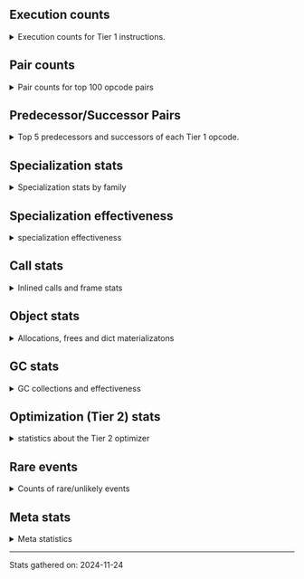 ## Execution counts

<details>
<summary> Execution counts for Tier 1 instructions. </summary>


The "miss ratio" column shows the percentage of times the instruction
executed that it deoptimized. When this happens, the base unspecialized
instruction is not counted.

<table>
<thead>
<tr>
<th align="left">Name</th>
<th align="right">Base Count</th>
<th align="right">Head Count</th>
<th align="right">Change</th>
</tr>
</thead>
<tbody>
<tr>
<td align="left">LOAD_SUPER_ATTR</td>
<td align="right">28</td>
<td align="right">68</td>
<td align="right">142.9%</td>
</tr>
<tr>
<td align="left">CALL_KW</td>
<td align="right">83</td>
<td align="right">185</td>
<td align="right">122.9%</td>
</tr>
<tr>
<td align="left">FOR_ITER_GEN</td>
<td align="right">9,308,590</td>
<td align="right">95,352</td>
<td align="right">-99.0%</td>
</tr>
<tr>
<td align="left">STORE_FAST_LOAD_FAST</td>
<td align="right">9,449,217</td>
<td align="right">168,679</td>
<td align="right">-98.2%</td>
</tr>
<tr>
<td align="left">CALL_TUPLE_1</td>
<td align="right">853,424</td>
<td align="right">19,027</td>
<td align="right">-97.8%</td>
</tr>
<tr>
<td align="left">JUMP_BACKWARD</td>
<td align="right">23,569,806</td>
<td align="right">744,911</td>
<td align="right">-96.8%</td>
</tr>
<tr>
<td align="left">UNPACK_SEQUENCE_TUPLE</td>
<td align="right">1,714,892</td>
<td align="right">71,382</td>
<td align="right">-95.8%</td>
</tr>
<tr>
<td align="left">FOR_ITER_LIST</td>
<td align="right">9,966,844</td>
<td align="right">538,386</td>
<td align="right">-94.6%</td>
</tr>
<tr>
<td align="left">FOR_ITER</td>
<td align="right">1,880,886</td>
<td align="right">116,651</td>
<td align="right">-93.8%</td>
</tr>
<tr>
<td align="left">BINARY_SUBSCR</td>
<td align="right">901,442</td>
<td align="right">77,030</td>
<td align="right">-91.5%</td>
</tr>
<tr>
<td align="left">DICT_MERGE</td>
<td align="right">925,406</td>
<td align="right">113,199</td>
<td align="right">-87.8%</td>
</tr>
<tr>
<td align="left">LOAD_GLOBAL</td>
<td align="right">1,705</td>
<td align="right">3,199</td>
<td align="right">87.6%</td>
</tr>
<tr>
<td align="left">CONTAINS_OP_DICT</td>
<td align="right">1,019,450</td>
<td align="right">129,284</td>
<td align="right">-87.3%</td>
</tr>
<tr>
<td align="left">BUILD_MAP</td>
<td align="right">1,964,493</td>
<td align="right">284,425</td>
<td align="right">-85.5%</td>
</tr>
<tr>
<td align="left">CALL_METHOD_DESCRIPTOR_FAST</td>
<td align="right">1,116,429</td>
<td align="right">195,414</td>
<td align="right">-82.5%</td>
</tr>
<tr>
<td align="left">TO_BOOL</td>
<td align="right">1,071,892</td>
<td align="right">215,986</td>
<td align="right">-79.9%</td>
</tr>
<tr>
<td align="left">GET_ITER</td>
<td align="right">2,257,844</td>
<td align="right">462,868</td>
<td align="right">-79.5%</td>
</tr>
<tr>
<td align="left">CALL</td>
<td align="right">2,640</td>
<td align="right">4,559</td>
<td align="right">72.7%</td>
</tr>
<tr>
<td align="left">POP_JUMP_IF_NOT_NONE</td>
<td align="right">2,733,508</td>
<td align="right">883,635</td>
<td align="right">-67.7%</td>
</tr>
<tr>
<td align="left">CALL_METHOD_DESCRIPTOR_O</td>
<td align="right">1,216,441</td>
<td align="right">393,956</td>
<td align="right">-67.6%</td>
</tr>
<tr>
<td align="left">CALL_NON_PY_GENERAL</td>
<td align="right">7,317,311</td>
<td align="right">2,582,368</td>
<td align="right">-64.7%</td>
</tr>
<tr>
<td align="left">LOAD_ATTR_METHOD_NO_DICT</td>
<td align="right">5,886,670</td>
<td align="right">2,317,452</td>
<td align="right">-60.6%</td>
</tr>
<tr>
<td align="left">POP_JUMP_IF_NONE</td>
<td align="right">1,492,648</td>
<td align="right">609,224</td>
<td align="right">-59.2%</td>
</tr>
<tr>
<td align="left">LOAD_FAST_LOAD_FAST</td>
<td align="right">9,561,579</td>
<td align="right">3,948,708</td>
<td align="right">-58.7%</td>
</tr>
<tr>
<td align="left">BINARY_OP_MULTIPLY_FLOAT</td>
<td align="right">139,270</td>
<td align="right">59,156</td>
<td align="right">-57.5%</td>
</tr>
<tr>
<td align="left">BINARY_SUBSCR_STR_INT</td>
<td align="right">139,270</td>
<td align="right">59,156</td>
<td align="right">-57.5%</td>
</tr>
<tr>
<td align="left">NOP</td>
<td align="right">9,227,771</td>
<td align="right">3,936,867</td>
<td align="right">-57.3%</td>
</tr>
<tr>
<td align="left">BUILD_TUPLE</td>
<td align="right">4,620,130</td>
<td align="right">2,054,286</td>
<td align="right">-55.5%</td>
</tr>
<tr>
<td align="left">STORE_FAST_STORE_FAST</td>
<td align="right">6,005,677</td>
<td align="right">2,697,748</td>
<td align="right">-55.1%</td>
</tr>
<tr>
<td align="left">TO_BOOL_ALWAYS_TRUE</td>
<td align="right">727</td>
<td align="right">359</td>
<td align="right">-50.6%</td>
</tr>
<tr>
<td align="left">DELETE_FAST</td>
<td align="right">256</td>
<td align="right">128</td>
<td align="right">-50.0%</td>
</tr>
<tr>
<td align="left">EXTENDED_ARG</td>
<td align="right">257</td>
<td align="right">129</td>
<td align="right">-49.8%</td>
</tr>
<tr>
<td align="left">POP_TOP</td>
<td align="right">21,638,541</td>
<td align="right">10,875,768</td>
<td align="right">-49.7%</td>
</tr>
<tr>
<td align="left">LOAD_ATTR_MODULE</td>
<td align="right">2,213,188</td>
<td align="right">1,119,101</td>
<td align="right">-49.4%</td>
</tr>
<tr>
<td align="left">LIST_APPEND</td>
<td align="right">229,604</td>
<td align="right">118,947</td>
<td align="right">-48.2%</td>
</tr>
<tr>
<td align="left">POP_JUMP_IF_TRUE</td>
<td align="right">2,033,462</td>
<td align="right">1,056,291</td>
<td align="right">-48.1%</td>
</tr>
<tr>
<td align="left">SWAP</td>
<td align="right">5,713,477</td>
<td align="right">2,998,152</td>
<td align="right">-47.5%</td>
</tr>
<tr>
<td align="left">BINARY_OP_SUBTRACT_FLOAT</td>
<td align="right">65,833</td>
<td align="right">34,655</td>
<td align="right">-47.4%</td>
</tr>
<tr>
<td align="left">BINARY_OP_ADD_INT</td>
<td align="right">1,712,710</td>
<td align="right">901,960</td>
<td align="right">-47.3%</td>
</tr>
<tr>
<td align="left">UNPACK_SEQUENCE_TWO_TUPLE</td>
<td align="right">1,821,026</td>
<td align="right">967,661</td>
<td align="right">-46.9%</td>
</tr>
<tr>
<td align="left">COMPARE_OP_STR</td>
<td align="right">1,846,166</td>
<td align="right">984,733</td>
<td align="right">-46.7%</td>
</tr>
<tr>
<td align="left">CALL_BUILTIN_O</td>
<td align="right">174,610</td>
<td align="right">93,472</td>
<td align="right">-46.5%</td>
</tr>
<tr>
<td align="left">CALL_TYPE_1</td>
<td align="right">282</td>
<td align="right">154</td>
<td align="right">-45.4%</td>
</tr>
<tr>
<td align="left">CONTAINS_OP</td>
<td align="right">579</td>
<td align="right">322</td>
<td align="right">-44.4%</td>
</tr>
<tr>
<td align="left">RESUME_CHECK</td>
<td align="right">30,737,630</td>
<td align="right">17,680,701</td>
<td align="right">-42.5%</td>
</tr>
<tr>
<td align="left">PUSH_NULL</td>
<td align="right">8,799,105</td>
<td align="right">5,080,280</td>
<td align="right">-42.3%</td>
</tr>
<tr>
<td align="left">LOAD_ATTR_INSTANCE_VALUE</td>
<td align="right">21,948,384</td>
<td align="right">12,860,942</td>
<td align="right">-41.4%</td>
</tr>
<tr>
<td align="left">LOAD_SPECIAL</td>
<td align="right">4,257,754</td>
<td align="right">2,506,166</td>
<td align="right">-41.1%</td>
</tr>
<tr>
<td align="left">TO_BOOL_INT</td>
<td align="right">803,173</td>
<td align="right">490,706</td>
<td align="right">-38.9%</td>
</tr>
<tr>
<td align="left">LOAD_ATTR_METHOD_WITH_VALUES</td>
<td align="right">3,466,929</td>
<td align="right">2,142,849</td>
<td align="right">-38.2%</td>
</tr>
<tr>
<td align="left">CONTAINS_OP_SET</td>
<td align="right">671</td>
<td align="right">415</td>
<td align="right">-38.2%</td>
</tr>
<tr>
<td align="left">CALL_PY_EXACT_ARGS</td>
<td align="right">6,103,740</td>
<td align="right">3,782,756</td>
<td align="right">-38.0%</td>
</tr>
<tr>
<td align="left">LIST_EXTEND</td>
<td align="right">54,838</td>
<td align="right">34,094</td>
<td align="right">-37.8%</td>
</tr>
<tr>
<td align="left">UNPACK_SEQUENCE</td>
<td align="right">109</td>
<td align="right">149</td>
<td align="right">36.7%</td>
</tr>
<tr>
<td align="left">LOAD_SUPER_ATTR_METHOD</td>
<td align="right">318,618</td>
<td align="right">203,343</td>
<td align="right">-36.2%</td>
</tr>
<tr>
<td align="left">TO_BOOL_LIST</td>
<td align="right">173,272</td>
<td align="right">111,120</td>
<td align="right">-35.9%</td>
</tr>
<tr>
<td align="left">BINARY_OP</td>
<td align="right">1,228,210</td>
<td align="right">792,498</td>
<td align="right">-35.5%</td>
</tr>
<tr>
<td align="left">TO_BOOL_STR</td>
<td align="right">1,465</td>
<td align="right">953</td>
<td align="right">-34.9%</td>
</tr>
<tr>
<td align="left">LOAD_SMALL_INT</td>
<td align="right">3,101,644</td>
<td align="right">2,024,232</td>
<td align="right">-34.7%</td>
</tr>
<tr>
<td align="left">CALL_ISINSTANCE</td>
<td align="right">219,316</td>
<td align="right">144,248</td>
<td align="right">-34.2%</td>
</tr>
<tr>
<td align="left">LOAD_FAST</td>
<td align="right">66,930,270</td>
<td align="right">44,249,466</td>
<td align="right">-33.9%</td>
</tr>
<tr>
<td align="left">UNARY_INVERT</td>
<td align="right">278,871</td>
<td align="right">185,232</td>
<td align="right">-33.6%</td>
</tr>
<tr>
<td align="left">BINARY_OP_ADD_FLOAT</td>
<td align="right">83,701</td>
<td align="right">55,772</td>
<td align="right">-33.4%</td>
</tr>
<tr>
<td align="left">LOAD_GLOBAL_MODULE</td>
<td align="right">8,123,744</td>
<td align="right">5,436,242</td>
<td align="right">-33.1%</td>
</tr>
<tr>
<td align="left">BINARY_OP_ADD_UNICODE</td>
<td align="right">778</td>
<td align="right">522</td>
<td align="right">-32.9%</td>
</tr>
<tr>
<td align="left">COPY_FREE_VARS</td>
<td align="right">374,901</td>
<td align="right">252,393</td>
<td align="right">-32.7%</td>
</tr>
<tr>
<td align="left">STORE_ATTR_INSTANCE_VALUE</td>
<td align="right">3,250,829</td>
<td align="right">2,216,324</td>
<td align="right">-31.8%</td>
</tr>
<tr>
<td align="left">JUMP_FORWARD</td>
<td align="right">424,367</td>
<td align="right">291,331</td>
<td align="right">-31.3%</td>
</tr>
<tr>
<td align="left">BUILD_LIST</td>
<td align="right">351,185</td>
<td align="right">246,927</td>
<td align="right">-29.7%</td>
</tr>
<tr>
<td align="left">BINARY_SUBSCR_LIST_INT</td>
<td align="right">71,472</td>
<td align="right">50,728</td>
<td align="right">-29.0%</td>
</tr>
<tr>
<td align="left">POP_JUMP_IF_FALSE</td>
<td align="right">8,836,568</td>
<td align="right">6,310,916</td>
<td align="right">-28.6%</td>
</tr>
<tr>
<td align="left">LOAD_ATTR_NONDESCRIPTOR_WITH_VALUES</td>
<td align="right">331,077</td>
<td align="right">237,330</td>
<td align="right">-28.3%</td>
</tr>
<tr>
<td align="left">LOAD_GLOBAL_BUILTIN</td>
<td align="right">4,522,457</td>
<td align="right">3,255,335</td>
<td align="right">-28.0%</td>
</tr>
<tr>
<td align="left">COMPARE_OP</td>
<td align="right">140,413</td>
<td align="right">102,010</td>
<td align="right">-27.4%</td>
</tr>
<tr>
<td align="left">LOAD_DEREF</td>
<td align="right">450,482</td>
<td align="right">327,654</td>
<td align="right">-27.3%</td>
</tr>
<tr>
<td align="left">STORE_FAST</td>
<td align="right">25,741,359</td>
<td align="right">19,680,997</td>
<td align="right">-23.5%</td>
</tr>
<tr>
<td align="left">LOAD_FAST_AND_CLEAR</td>
<td align="right">149,038</td>
<td align="right">118,496</td>
<td align="right">-20.5%</td>
</tr>
<tr>
<td align="left">LOAD_ATTR_PROPERTY</td>
<td align="right">214,078</td>
<td align="right">170,492</td>
<td align="right">-20.4%</td>
</tr>
<tr>
<td align="left">CALL_BOUND_METHOD_EXACT_ARGS</td>
<td align="right">70,135</td>
<td align="right">55,927</td>
<td align="right">-20.3%</td>
</tr>
<tr>
<td align="left">FOR_ITER_RANGE</td>
<td align="right">158,748</td>
<td align="right">126,992</td>
<td align="right">-20.0%</td>
</tr>
<tr>
<td align="left">COPY</td>
<td align="right">9,510,107</td>
<td align="right">7,642,318</td>
<td align="right">-19.6%</td>
</tr>
<tr>
<td align="left">IMPORT_NAME</td>
<td align="right">117,511</td>
<td align="right">94,606</td>
<td align="right">-19.5%</td>
</tr>
<tr>
<td align="left">IMPORT_FROM</td>
<td align="right">116,932</td>
<td align="right">94,283</td>
<td align="right">-19.4%</td>
</tr>
<tr>
<td align="left">CALL_BOUND_METHOD_GENERAL</td>
<td align="right">99,189</td>
<td align="right">82,356</td>
<td align="right">-17.0%</td>
</tr>
<tr>
<td align="left">LOAD_ATTR_METHOD_LAZY_DICT</td>
<td align="right">192,229</td>
<td align="right">159,777</td>
<td align="right">-16.9%</td>
</tr>
<tr>
<td align="left">CALL_LIST_APPEND</td>
<td align="right">70,070</td>
<td align="right">59,412</td>
<td align="right">-15.2%</td>
</tr>
<tr>
<td align="left">LOAD_SUPER_ATTR_ATTR</td>
<td align="right">47,608</td>
<td align="right">40,440</td>
<td align="right">-15.1%</td>
</tr>
<tr>
<td align="left">CALL_LEN</td>
<td align="right">341,818</td>
<td align="right">291,485</td>
<td align="right">-14.7%</td>
</tr>
<tr>
<td align="left">TO_BOOL_NONE</td>
<td align="right">382,051</td>
<td align="right">328,811</td>
<td align="right">-13.9%</td>
</tr>
<tr>
<td align="left">CALL_KW_PY</td>
<td align="right">87,825</td>
<td align="right">76,429</td>
<td align="right">-13.0%</td>
</tr>
<tr>
<td align="left">UNARY_NOT</td>
<td align="right">77,061</td>
<td align="right">67,142</td>
<td align="right">-12.9%</td>
</tr>
<tr>
<td align="left">LOAD_CONST</td>
<td align="right">1,022,692</td>
<td align="right">901,378</td>
<td align="right">-11.9%</td>
</tr>
<tr>
<td align="left">JUMP_BACKWARD_NO_INTERRUPT</td>
<td align="right">14,568</td>
<td align="right">16,291</td>
<td align="right">11.8%</td>
</tr>
<tr>
<td align="left">LOAD_ATTR</td>
<td align="right">3,625,895</td>
<td align="right">3,202,138</td>
<td align="right">-11.7%</td>
</tr>
<tr>
<td align="left">LOAD_CONST_IMMORTAL</td>
<td align="right">14,629,405</td>
<td align="right">12,979,046</td>
<td align="right">-11.3%</td>
</tr>
<tr>
<td align="left">CALL_BUILTIN_FAST</td>
<td align="right">723,550</td>
<td align="right">643,526</td>
<td align="right">-11.1%</td>
</tr>
<tr>
<td align="left">BINARY_OP_SUBTRACT_INT</td>
<td align="right">208,535</td>
<td align="right">188,752</td>
<td align="right">-9.5%</td>
</tr>
<tr>
<td align="left">CALL_PY_GENERAL</td>
<td align="right">2,761,078</td>
<td align="right">2,509,558</td>
<td align="right">-9.1%</td>
</tr>
<tr>
<td align="left">RESUME</td>
<td align="right">444</td>
<td align="right">483</td>
<td align="right">8.8%</td>
</tr>
<tr>
<td align="left">TO_BOOL_BOOL</td>
<td align="right">2,774,674</td>
<td align="right">2,538,277</td>
<td align="right">-8.5%</td>
</tr>
<tr>
<td align="left">LOAD_ATTR_SLOT</td>
<td align="right">20,270</td>
<td align="right">18,606</td>
<td align="right">-8.2%</td>
</tr>
<tr>
<td align="left">STORE_ATTR_SLOT</td>
<td align="right">19,726</td>
<td align="right">18,190</td>
<td align="right">-7.8%</td>
</tr>
<tr>
<td align="left">COMPARE_OP_INT</td>
<td align="right">2,671,114</td>
<td align="right">2,467,720</td>
<td align="right">-7.6%</td>
</tr>
<tr>
<td align="left">STORE_SUBSCR_DICT</td>
<td align="right">1,140,734</td>
<td align="right">1,063,721</td>
<td align="right">-6.8%</td>
</tr>
<tr>
<td align="left">RETURN_VALUE</td>
<td align="right">20,703,566</td>
<td align="right">19,495,618</td>
<td align="right">-5.8%</td>
</tr>
<tr>
<td align="left">CALL_BUILTIN_CLASS</td>
<td align="right">1,088,513</td>
<td align="right">1,025,971</td>
<td align="right">-5.7%</td>
</tr>
<tr>
<td align="left">CHECK_EXC_MATCH</td>
<td align="right">31,349</td>
<td align="right">33,008</td>
<td align="right">5.3%</td>
</tr>
<tr>
<td align="left">STORE_ATTR</td>
<td align="right">160,023</td>
<td align="right">152,106</td>
<td align="right">-4.9%</td>
</tr>
<tr>
<td align="left">BINARY_SLICE</td>
<td align="right">27,711</td>
<td align="right">26,367</td>
<td align="right">-4.9%</td>
</tr>
<tr>
<td align="left">CALL_METHOD_DESCRIPTOR_NOARGS</td>
<td align="right">1,313,610</td>
<td align="right">1,255,794</td>
<td align="right">-4.4%</td>
</tr>
<tr>
<td align="left">POP_EXCEPT</td>
<td align="right">39,796</td>
<td align="right">41,391</td>
<td align="right">4.0%</td>
</tr>
<tr>
<td align="left">PUSH_EXC_INFO</td>
<td align="right">39,796</td>
<td align="right">41,391</td>
<td align="right">4.0%</td>
</tr>
<tr>
<td align="left">LOAD_FAST_CHECK</td>
<td align="right">935,076</td>
<td align="right">898,013</td>
<td align="right">-4.0%</td>
</tr>
<tr>
<td align="left">BINARY_SUBSCR_TUPLE_INT</td>
<td align="right">87,792</td>
<td align="right">85,615</td>
<td align="right">-2.5%</td>
</tr>
<tr>
<td align="left">CONVERT_VALUE</td>
<td align="right">34,812</td>
<td align="right">34,044</td>
<td align="right">-2.2%</td>
</tr>
<tr>
<td align="left">INTERPRETER_EXIT</td>
<td align="right">11,135,864</td>
<td align="right">10,930,872</td>
<td align="right">-1.8%</td>
</tr>
<tr>
<td align="left">FOR_ITER_TUPLE</td>
<td align="right">35,138</td>
<td align="right">34,498</td>
<td align="right">-1.8%</td>
</tr>
<tr>
<td align="left">CALL_KW_NON_PY</td>
<td align="right">154,744</td>
<td align="right">152,248</td>
<td align="right">-1.6%</td>
</tr>
<tr>
<td align="left">CALL_METHOD_DESCRIPTOR_FAST_WITH_KEYWORDS</td>
<td align="right">102,896</td>
<td align="right">101,360</td>
<td align="right">-1.5%</td>
</tr>
<tr>
<td align="left">LOAD_ATTR_CLASS</td>
<td align="right">76,916</td>
<td align="right">75,892</td>
<td align="right">-1.3%</td>
</tr>
<tr>
<td align="left">EXIT_INIT_CHECK</td>
<td align="right">111,159</td>
<td align="right">109,687</td>
<td align="right">-1.3%</td>
</tr>
<tr>
<td align="left">CALL_ALLOC_AND_ENTER_INIT</td>
<td align="right">111,163</td>
<td align="right">109,691</td>
<td align="right">-1.3%</td>
</tr>
<tr>
<td align="left">FORMAT_SIMPLE</td>
<td align="right">76,809</td>
<td align="right">75,849</td>
<td align="right">-1.2%</td>
</tr>
<tr>
<td align="left">RETURN_GENERATOR</td>
<td align="right">25,639</td>
<td align="right">25,319</td>
<td align="right">-1.2%</td>
</tr>
<tr>
<td align="left">CALL_BUILTIN_FAST_WITH_KEYWORDS</td>
<td align="right">1,813,764</td>
<td align="right">1,793,921</td>
<td align="right">-1.1%</td>
</tr>
<tr>
<td align="left">STORE_SUBSCR</td>
<td align="right">42,725</td>
<td align="right">42,287</td>
<td align="right">-1.0%</td>
</tr>
<tr>
<td align="left">BUILD_STRING</td>
<td align="right">59,393</td>
<td align="right">58,817</td>
<td align="right">-1.0%</td>
</tr>
<tr>
<td align="left">MAKE_FUNCTION</td>
<td align="right">85,276</td>
<td align="right">84,507</td>
<td align="right">-0.9%</td>
</tr>
<tr>
<td align="left">BINARY_SUBSCR_DICT</td>
<td align="right">169,333</td>
<td align="right">167,925</td>
<td align="right">-0.8%</td>
</tr>
<tr>
<td align="left">IS_OP</td>
<td align="right">67,897</td>
<td align="right">67,342</td>
<td align="right">-0.8%</td>
</tr>
<tr>
<td align="left">YIELD_VALUE</td>
<td align="right">10,137,210</td>
<td align="right">10,060,282</td>
<td align="right">-0.8%</td>
</tr>
<tr>
<td align="left">DELETE_ATTR</td>
<td align="right">126,705</td>
<td align="right">125,745</td>
<td align="right">-0.8%</td>
</tr>
<tr>
<td align="left">END_FOR</td>
<td align="right">16,894</td>
<td align="right">16,766</td>
<td align="right">-0.8%</td>
</tr>
<tr>
<td align="left">WITH_EXCEPT_START</td>
<td align="right">8,447</td>
<td align="right">8,383</td>
<td align="right">-0.8%</td>
</tr>
<tr>
<td align="left">RERAISE</td>
<td align="right">25,344</td>
<td align="right">25,152</td>
<td align="right">-0.8%</td>
</tr>
<tr>
<td align="left">DELETE_SUBSCR</td>
<td align="right">135,173</td>
<td align="right">134,149</td>
<td align="right">-0.8%</td>
</tr>
<tr>
<td align="left">RAISE_VARARGS</td>
<td align="right">8,451</td>
<td align="right">8,387</td>
<td align="right">-0.8%</td>
</tr>
<tr>
<td align="left">CALL_STR_1</td>
<td align="right">16,939</td>
<td align="right">16,811</td>
<td align="right">-0.8%</td>
</tr>
<tr>
<td align="left">CALL_FUNCTION_EX</td>
<td align="right">3,637,020</td>
<td align="right">3,615,838</td>
<td align="right">-0.6%</td>
</tr>
<tr>
<td align="left">STORE_DEREF</td>
<td align="right">210,072</td>
<td align="right">209,111</td>
<td align="right">-0.5%</td>
</tr>
<tr>
<td align="left">MAKE_CELL</td>
<td align="right">210,104</td>
<td align="right">209,143</td>
<td align="right">-0.5%</td>
</tr>
<tr>
<td align="left">BINARY_OP_INPLACE_ADD_UNICODE</td>
<td align="right">41,980</td>
<td align="right">41,788</td>
<td align="right">-0.5%</td>
</tr>
<tr>
<td align="left">SET_FUNCTION_ATTRIBUTE</td>
<td align="right">58,877</td>
<td align="right">58,684</td>
<td align="right">-0.3%</td>
</tr>
<tr>
<td align="left">STORE_NAME</td>
<td align="right">806</td>
<td align="right">806</td>
<td align="right">0.0%</td>
</tr>
<tr>
<td align="left">LOAD_NAME</td>
<td align="right">267</td>
<td align="right">267</td>
<td align="right">0.0%</td>
</tr>
<tr>
<td align="left">LOAD_BUILD_CLASS</td>
<td align="right">42</td>
<td align="right">42</td>
<td align="right">0.0%</td>
</tr>
<tr>
<td align="left">LOAD_LOCALS</td>
<td align="right">38</td>
<td align="right">38</td>
<td align="right">0.0%</td>
</tr>
<tr>
<td align="left">COMPARE_OP_FLOAT</td>
<td align="right">29</td>
<td align="right">29</td>
<td align="right">0.0%</td>
</tr>
<tr>
<td align="left">CALL_INTRINSIC_1</td>
<td align="right">16</td>
<td align="right">16</td>
<td align="right">0.0%</td>
</tr>
<tr>
<td align="left">LOAD_ATTR_CLASS_WITH_METACLASS_CHECK</td>
<td align="right">12</td>
<td align="right">12</td>
<td align="right">0.0%</td>
</tr>
<tr>
<td align="left">DELETE_NAME</td>
<td align="right">6</td>
<td align="right">6</td>
<td align="right">0.0%</td>
</tr>
<tr>
<td align="left">STORE_GLOBAL</td>
<td align="right">4</td>
<td align="right">4</td>
<td align="right">0.0%</td>
</tr>
<tr>
<td align="left">BINARY_SUBSCR_GETITEM</td>
<td align="right">3</td>
<td align="right">3</td>
<td align="right">0.0%</td>
</tr>
<tr>
<td align="left">BUILD_SET</td>
<td align="right">2</td>
<td align="right">2</td>
<td align="right">0.0%</td>
</tr>
<tr>
<td align="left">MAP_ADD</td>
<td align="right">1</td>
<td align="right">1</td>
<td align="right">0.0%</td>
</tr>
<tr>
<td align="left">ENTER_EXECUTOR</td>
<td align="right"></td>
<td align="right">12,628,850</td>
<td align="right"></td>
</tr>
</tbody>
</table>


</details>

## Pair counts

<details>
<summary> Pair counts for top 100 opcode pairs </summary>


Pairs of specialized operations that deoptimize and are then followed by
the corresponding unspecialized instruction are not counted as pairs.

Not included in comparative output.


</details>

## Predecessor/Successor Pairs

<details>
<summary> Top 5 predecessors and successors of each Tier 1 opcode. </summary>


This does not include the unspecialized instructions that occur after a
specialized instruction deoptimizes.

Not included in comparative output.


</details>

## Specialization stats

<details>
<summary> Specialization stats by family </summary>

### BINARY_OP

<details>
<summary> specialization stats for BINARY_OP family </summary>

<table>
<thead>
<tr>
<th align="left">Kind</th>
<th align="right">Base Count</th>
<th align="right">Base Ratio</th>
<th align="right">Head Count</th>
<th align="right">Head Ratio</th>
<th align="right">Change</th>
</tr>
</thead>
<tbody>
<tr>
<td align="left">
miss
<details>
<summary>ⓘ</summary>

Specialized instructions that deopt.
</details>
</td>
<td align="right">33,785</td>
<td align="right">1.0%</td>
<td align="right">14,919</td>
<td align="right">0.7%</td>
<td align="right">-55.8%</td>
</tr>
<tr>
<td align="left">
hit
<details>
<summary>ⓘ</summary>

Specialized instructions that complete.
</details>
</td>
<td align="right">2,219,022</td>
<td align="right">63.7%</td>
<td align="right">1,267,686</td>
<td align="right">61.1%</td>
<td align="right">-42.9%</td>
</tr>
<tr>
<td align="left">
deferred
<details>
<summary>ⓘ</summary>

Lists the number of "deferred" (i.e. not specialized) instructions executed.
</details>
</td>
<td align="right">1,224,767</td>
<td align="right">35.2%</td>
<td align="right">790,056</td>
<td align="right">38.1%</td>
<td align="right">-35.5%</td>
</tr>
</tbody>
</table>

<table>
<thead>
<tr>
<th align="left">Success</th>
<th align="right">Base Count</th>
<th align="right">Base Ratio</th>
<th align="right">Head Count</th>
<th align="right">Head Ratio</th>
<th align="right">Change</th>
</tr>
</thead>
<tbody>
<tr>
<td align="left">Success</td>
<td align="right">720</td>
<td align="right">17.6%</td>
<td align="right">400</td>
<td align="right">14.7%</td>
<td align="right">-44.4%</td>
</tr>
<tr>
<td align="left">Failure</td>
<td align="right">3,363</td>
<td align="right">82.4%</td>
<td align="right">2,323</td>
<td align="right">85.3%</td>
<td align="right">-30.9%</td>
</tr>
</tbody>
</table>

<table>
<thead>
<tr>
<th align="left">Failure kind</th>
<th align="right">Base Count</th>
<th align="right">Base Ratio</th>
<th align="right">Head Count</th>
<th align="right">Head Ratio</th>
<th align="right">Change</th>
</tr>
</thead>
<tbody>
<tr>
<td align="left">add different types</td>
<td align="right">1,939</td>
<td align="right">57.7%</td>
<td align="right">966</td>
<td align="right">41.6%</td>
<td align="right">-50.2%</td>
</tr>
<tr>
<td align="left">add other</td>
<td align="right">173</td>
<td align="right">5.1%</td>
<td align="right">109</td>
<td align="right">4.7%</td>
<td align="right">-37.0%</td>
</tr>
<tr>
<td align="left">remainder</td>
<td align="right">351</td>
<td align="right">10.4%</td>
<td align="right">254</td>
<td align="right">10.9%</td>
<td align="right">-27.6%</td>
</tr>
<tr>
<td align="left">and int</td>
<td align="right">585</td>
<td align="right">17.4%</td>
<td align="right">648</td>
<td align="right">27.9%</td>
<td align="right">10.8%</td>
</tr>
<tr>
<td align="left">or</td>
<td align="right">301</td>
<td align="right">9.0%</td>
<td align="right">332</td>
<td align="right">14.3%</td>
<td align="right">10.3%</td>
</tr>
<tr>
<td align="left">xor</td>
<td align="right">14</td>
<td align="right">0.4%</td>
<td align="right">14</td>
<td align="right">0.6%</td>
<td align="right">0.0%</td>
</tr>
</tbody>
</table>


</details>

### BINARY_SLICE

<details>
<summary> specialization stats for BINARY_SLICE family </summary>

<table>
<thead>
<tr>
<th align="left">Kind</th>
<th align="right">Base Count</th>
<th align="right">Base Ratio</th>
<th align="right">Head Count</th>
<th align="right">Head Ratio</th>
<th align="right">Change</th>
</tr>
</thead>
<tbody>
<tr>
<td align="left">
deferred
<details>
<summary>ⓘ</summary>

Lists the number of "deferred" (i.e. not specialized) instructions executed.
</details>
</td>
<td align="right">27,711</td>
<td align="right">100.0%</td>
<td align="right">26,367</td>
<td align="right">100.0%</td>
<td align="right">-4.9%</td>
</tr>
</tbody>
</table>


</details>

### BINARY_SUBSCR

<details>
<summary> specialization stats for BINARY_SUBSCR family </summary>

<table>
<thead>
<tr>
<th align="left">Kind</th>
<th align="right">Base Count</th>
<th align="right">Base Ratio</th>
<th align="right">Head Count</th>
<th align="right">Head Ratio</th>
<th align="right">Change</th>
</tr>
</thead>
<tbody>
<tr>
<td align="left">
deferred
<details>
<summary>ⓘ</summary>

Lists the number of "deferred" (i.e. not specialized) instructions executed.
</details>
</td>
<td align="right">901,035</td>
<td align="right">65.8%</td>
<td align="right">76,768</td>
<td align="right">17.4%</td>
<td align="right">-91.5%</td>
</tr>
<tr>
<td align="left">
hit
<details>
<summary>ⓘ</summary>

Specialized instructions that complete.
</details>
</td>
<td align="right">467,870</td>
<td align="right">34.2%</td>
<td align="right">363,427</td>
<td align="right">82.5%</td>
<td align="right">-22.3%</td>
</tr>
</tbody>
</table>

<table>
<thead>
<tr>
<th align="left">Success</th>
<th align="right">Base Count</th>
<th align="right">Base Ratio</th>
<th align="right">Head Count</th>
<th align="right">Head Ratio</th>
<th align="right">Change</th>
</tr>
</thead>
<tbody>
<tr>
<td align="left">Success</td>
<td align="right">58</td>
<td align="right">14.3%</td>
<td align="right">118</td>
<td align="right">45.0%</td>
<td align="right">103.4%</td>
</tr>
<tr>
<td align="left">Failure</td>
<td align="right">349</td>
<td align="right">85.7%</td>
<td align="right">144</td>
<td align="right">55.0%</td>
<td align="right">-58.7%</td>
</tr>
</tbody>
</table>

<table>
<thead>
<tr>
<th align="left">Failure kind</th>
<th align="right">Base Count</th>
<th align="right">Base Ratio</th>
<th align="right">Head Count</th>
<th align="right">Head Ratio</th>
<th align="right">Change</th>
</tr>
</thead>
<tbody>
<tr>
<td align="left">buffer int</td>
<td align="right">348</td>
<td align="right">99.7%</td>
<td align="right">143</td>
<td align="right">99.3%</td>
<td align="right">-58.9%</td>
</tr>
<tr>
<td align="left">list slice</td>
<td align="right">1</td>
<td align="right">0.3%</td>
<td align="right">1</td>
<td align="right">0.7%</td>
<td align="right">0.0%</td>
</tr>
</tbody>
</table>


</details>

### CALL

<details>
<summary> specialization stats for CALL family </summary>

<table>
<thead>
<tr>
<th align="left">Kind</th>
<th align="right">Base Count</th>
<th align="right">Base Ratio</th>
<th align="right">Head Count</th>
<th align="right">Head Ratio</th>
<th align="right">Change</th>
</tr>
</thead>
<tbody>
<tr>
<td align="left">
miss
<details>
<summary>ⓘ</summary>

Specialized instructions that deopt.
</details>
</td>
<td align="right">1,435</td>
<td align="right">0.0%</td>
<td align="right">795</td>
<td align="right">0.0%</td>
<td align="right">-44.6%</td>
</tr>
<tr>
<td align="left">
hit
<details>
<summary>ⓘ</summary>

Specialized instructions that complete.
</details>
</td>
<td align="right">15,405,400</td>
<td align="right">100.0%</td>
<td align="right">10,038,057</td>
<td align="right">99.9%</td>
<td align="right">-34.8%</td>
</tr>
<tr>
<td align="left">
deferred
<details>
<summary>ⓘ</summary>

Lists the number of "deferred" (i.e. not specialized) instructions executed.
</details>
</td>
<td align="right">1,115</td>
<td align="right">0.0%</td>
<td align="right">1,200</td>
<td align="right">0.0%</td>
<td align="right">7.6%</td>
</tr>
</tbody>
</table>

<table>
<thead>
<tr>
<th align="left">Success</th>
<th align="right">Base Count</th>
<th align="right">Base Ratio</th>
<th align="right">Head Count</th>
<th align="right">Head Ratio</th>
<th align="right">Change</th>
</tr>
</thead>
<tbody>
<tr>
<td align="left">Success</td>
<td align="right">1,566</td>
<td align="right">100.0%</td>
<td align="right">3,502</td>
<td align="right">100.0%</td>
<td align="right">123.6%</td>
</tr>
<tr>
<td align="left">Failure</td>
<td align="right">0</td>
<td align="right">0.0%</td>
<td align="right">0</td>
<td align="right">0.0%</td>
<td align="right"></td>
</tr>
</tbody>
</table>

<table>
<thead>
<tr>
<th align="left">Failure kind</th>
<th align="right">Base Count</th>
<th align="right">Base Ratio</th>
<th align="right">Head Count</th>
<th align="right">Head Ratio</th>
<th align="right">Change</th>
</tr>
</thead>
<tbody>
<tr>
<td align="left">init not inline values</td>
<td align="right">1</td>
<td align="right">1 / 0 !!</td>
<td align="right">1</td>
<td align="right">1 / 0 !!</td>
<td align="right">0.0%</td>
</tr>
</tbody>
</table>


</details>

### CALL_KW

<details>
<summary> specialization stats for CALL_KW family </summary>

<table>
<thead>
<tr>
<th align="left">Kind</th>
<th align="right">Base Count</th>
<th align="right">Base Ratio</th>
<th align="right">Head Count</th>
<th align="right">Head Ratio</th>
<th align="right">Change</th>
</tr>
</thead>
<tbody>
<tr>
<td align="left">
deferred
<details>
<summary>ⓘ</summary>

Lists the number of "deferred" (i.e. not specialized) instructions executed.
</details>
</td>
<td align="right">43</td>
<td align="right">51.8%</td>
<td align="right">43</td>
<td align="right">23.2%</td>
<td align="right">0.0%</td>
</tr>
</tbody>
</table>


</details>

### COMPARE_OP

<details>
<summary> specialization stats for COMPARE_OP family </summary>

<table>
<thead>
<tr>
<th align="left">Kind</th>
<th align="right">Base Count</th>
<th align="right">Base Ratio</th>
<th align="right">Head Count</th>
<th align="right">Head Ratio</th>
<th align="right">Change</th>
</tr>
</thead>
<tbody>
<tr>
<td align="left">
miss
<details>
<summary>ⓘ</summary>

Specialized instructions that deopt.
</details>
</td>
<td align="right">27,789</td>
<td align="right">0.6%</td>
<td align="right">17,105</td>
<td align="right">0.5%</td>
<td align="right">-38.4%</td>
</tr>
<tr>
<td align="left">
deferred
<details>
<summary>ⓘ</summary>

Lists the number of "deferred" (i.e. not specialized) instructions executed.
</details>
</td>
<td align="right">139,365</td>
<td align="right">3.0%</td>
<td align="right">101,073</td>
<td align="right">2.8%</td>
<td align="right">-27.5%</td>
</tr>
<tr>
<td align="left">
hit
<details>
<summary>ⓘ</summary>

Specialized instructions that complete.
</details>
</td>
<td align="right">4,489,520</td>
<td align="right">96.4%</td>
<td align="right">3,435,377</td>
<td align="right">96.6%</td>
<td align="right">-23.5%</td>
</tr>
</tbody>
</table>

<table>
<thead>
<tr>
<th align="left">Success</th>
<th align="right">Base Count</th>
<th align="right">Base Ratio</th>
<th align="right">Head Count</th>
<th align="right">Head Ratio</th>
<th align="right">Change</th>
</tr>
</thead>
<tbody>
<tr>
<td align="left">Failure</td>
<td align="right">901</td>
<td align="right">57.6%</td>
<td align="right">669</td>
<td align="right">53.3%</td>
<td align="right">-25.7%</td>
</tr>
<tr>
<td align="left">Success</td>
<td align="right">664</td>
<td align="right">42.4%</td>
<td align="right">586</td>
<td align="right">46.7%</td>
<td align="right">-11.7%</td>
</tr>
</tbody>
</table>

<table>
<thead>
<tr>
<th align="left">Failure kind</th>
<th align="right">Base Count</th>
<th align="right">Base Ratio</th>
<th align="right">Head Count</th>
<th align="right">Head Ratio</th>
<th align="right">Change</th>
</tr>
</thead>
<tbody>
<tr>
<td align="left">bytes</td>
<td align="right">86</td>
<td align="right">9.5%</td>
<td align="right">44</td>
<td align="right">6.6%</td>
<td align="right">-48.8%</td>
</tr>
<tr>
<td align="left">float long</td>
<td align="right">514</td>
<td align="right">57.0%</td>
<td align="right">336</td>
<td align="right">50.2%</td>
<td align="right">-34.6%</td>
</tr>
<tr>
<td align="left">different types</td>
<td align="right">202</td>
<td align="right">22.4%</td>
<td align="right">191</td>
<td align="right">28.6%</td>
<td align="right">-5.4%</td>
</tr>
<tr>
<td align="left">big int</td>
<td align="right">98</td>
<td align="right">10.9%</td>
<td align="right">97</td>
<td align="right">14.5%</td>
<td align="right">-1.0%</td>
</tr>
<tr>
<td align="left">list</td>
<td align="right">1</td>
<td align="right">0.1%</td>
<td align="right">1</td>
<td align="right">0.1%</td>
<td align="right">0.0%</td>
</tr>
</tbody>
</table>


</details>

### CONTAINS_OP

<details>
<summary> specialization stats for CONTAINS_OP family </summary>

<table>
<thead>
<tr>
<th align="left">Kind</th>
<th align="right">Base Count</th>
<th align="right">Base Ratio</th>
<th align="right">Head Count</th>
<th align="right">Head Ratio</th>
<th align="right">Change</th>
</tr>
</thead>
<tbody>
<tr>
<td align="left">
hit
<details>
<summary>ⓘ</summary>

Specialized instructions that complete.
</details>
</td>
<td align="right">1,020,121</td>
<td align="right">99.9%</td>
<td align="right">129,699</td>
<td align="right">99.8%</td>
<td align="right">-87.3%</td>
</tr>
<tr>
<td align="left">
deferred
<details>
<summary>ⓘ</summary>

Lists the number of "deferred" (i.e. not specialized) instructions executed.
</details>
</td>
<td align="right">526</td>
<td align="right">0.1%</td>
<td align="right">270</td>
<td align="right">0.2%</td>
<td align="right">-48.7%</td>
</tr>
</tbody>
</table>

<table>
<thead>
<tr>
<th align="left">Success</th>
<th align="right">Base Count</th>
<th align="right">Base Ratio</th>
<th align="right">Head Count</th>
<th align="right">Head Ratio</th>
<th align="right">Change</th>
</tr>
</thead>
<tbody>
<tr>
<td align="left">Failure</td>
<td align="right">44</td>
<td align="right">83.0%</td>
<td align="right">43</td>
<td align="right">82.7%</td>
<td align="right">-2.3%</td>
</tr>
<tr>
<td align="left">Success</td>
<td align="right">9</td>
<td align="right">17.0%</td>
<td align="right">9</td>
<td align="right">17.3%</td>
<td align="right">0.0%</td>
</tr>
</tbody>
</table>

<table>
<thead>
<tr>
<th align="left">Failure kind</th>
<th align="right">Base Count</th>
<th align="right">Base Ratio</th>
<th align="right">Head Count</th>
<th align="right">Head Ratio</th>
<th align="right">Change</th>
</tr>
</thead>
<tbody>
<tr>
<td align="left">tuple</td>
<td align="right">44</td>
<td align="right">100.0%</td>
<td align="right">43</td>
<td align="right">100.0%</td>
<td align="right">-2.3%</td>
</tr>
</tbody>
</table>


</details>

### FOR_ITER

<details>
<summary> specialization stats for FOR_ITER family </summary>

<table>
<thead>
<tr>
<th align="left">Kind</th>
<th align="right">Base Count</th>
<th align="right">Base Ratio</th>
<th align="right">Head Count</th>
<th align="right">Head Ratio</th>
<th align="right">Change</th>
</tr>
</thead>
<tbody>
<tr>
<td align="left">
hit
<details>
<summary>ⓘ</summary>

Specialized instructions that complete.
</details>
</td>
<td align="right">19,469,320</td>
<td align="right">91.2%</td>
<td align="right">795,228</td>
<td align="right">87.2%</td>
<td align="right">-95.9%</td>
</tr>
<tr>
<td align="left">
deferred
<details>
<summary>ⓘ</summary>

Lists the number of "deferred" (i.e. not specialized) instructions executed.
</details>
</td>
<td align="right">1,880,157</td>
<td align="right">8.8%</td>
<td align="right">116,341</td>
<td align="right">12.8%</td>
<td align="right">-93.8%</td>
</tr>
</tbody>
</table>

<table>
<thead>
<tr>
<th align="left">Success</th>
<th align="right">Base Count</th>
<th align="right">Base Ratio</th>
<th align="right">Head Count</th>
<th align="right">Head Ratio</th>
<th align="right">Change</th>
</tr>
</thead>
<tbody>
<tr>
<td align="left">Failure</td>
<td align="right">690</td>
<td align="right">94.7%</td>
<td align="right">255</td>
<td align="right">82.3%</td>
<td align="right">-63.0%</td>
</tr>
<tr>
<td align="left">Success</td>
<td align="right">39</td>
<td align="right">5.3%</td>
<td align="right">55</td>
<td align="right">17.7%</td>
<td align="right">41.0%</td>
</tr>
</tbody>
</table>

<table>
<thead>
<tr>
<th align="left">Failure kind</th>
<th align="right">Base Count</th>
<th align="right">Base Ratio</th>
<th align="right">Head Count</th>
<th align="right">Head Ratio</th>
<th align="right">Change</th>
</tr>
</thead>
<tbody>
<tr>
<td align="left">other</td>
<td align="right">253</td>
<td align="right">36.7%</td>
<td align="right">56</td>
<td align="right">22.0%</td>
<td align="right">-77.9%</td>
</tr>
<tr>
<td align="left">enumerate</td>
<td align="right">253</td>
<td align="right">36.7%</td>
<td align="right">58</td>
<td align="right">22.7%</td>
<td align="right">-77.1%</td>
</tr>
<tr>
<td align="left">itertools</td>
<td align="right">79</td>
<td align="right">11.4%</td>
<td align="right">57</td>
<td align="right">22.4%</td>
<td align="right">-27.8%</td>
</tr>
<tr>
<td align="left">callable</td>
<td align="right">92</td>
<td align="right">13.3%</td>
<td align="right">71</td>
<td align="right">27.8%</td>
<td align="right">-22.8%</td>
</tr>
<tr>
<td align="left">dict items</td>
<td align="right">7</td>
<td align="right">1.0%</td>
<td align="right">7</td>
<td align="right">2.7%</td>
<td align="right">0.0%</td>
</tr>
<tr>
<td align="left">dict values</td>
<td align="right">3</td>
<td align="right">0.4%</td>
<td align="right">3</td>
<td align="right">1.2%</td>
<td align="right">0.0%</td>
</tr>
<tr>
<td align="left">set</td>
<td align="right">2</td>
<td align="right">0.3%</td>
<td align="right">2</td>
<td align="right">0.8%</td>
<td align="right">0.0%</td>
</tr>
<tr>
<td align="left">reversed list</td>
<td align="right">1</td>
<td align="right">0.1%</td>
<td align="right">1</td>
<td align="right">0.4%</td>
<td align="right">0.0%</td>
</tr>
</tbody>
</table>


</details>

### LOAD_ATTR

<details>
<summary> specialization stats for LOAD_ATTR family </summary>

<table>
<thead>
<tr>
<th align="left">Kind</th>
<th align="right">Base Count</th>
<th align="right">Base Ratio</th>
<th align="right">Head Count</th>
<th align="right">Head Ratio</th>
<th align="right">Change</th>
</tr>
</thead>
<tbody>
<tr>
<td align="left">
hit
<details>
<summary>ⓘ</summary>

Specialized instructions that complete.
</details>
</td>
<td align="right">33,615,452</td>
<td align="right">88.5%</td>
<td align="right">18,367,541</td>
<td align="right">82.3%</td>
<td align="right">-45.4%</td>
</tr>
<tr>
<td align="left">
deferred
<details>
<summary>ⓘ</summary>

Lists the number of "deferred" (i.e. not specialized) instructions executed.
</details>
</td>
<td align="right">3,618,935</td>
<td align="right">9.5%</td>
<td align="right">3,192,204</td>
<td align="right">14.3%</td>
<td align="right">-11.8%</td>
</tr>
<tr>
<td align="left">
miss
<details>
<summary>ⓘ</summary>

Specialized instructions that deopt.
</details>
</td>
<td align="right">734,301</td>
<td align="right">1.9%</td>
<td align="right">734,912</td>
<td align="right">3.3%</td>
<td align="right">0.1%</td>
</tr>
<tr>
<td align="left">
deopt
<details>
<summary>ⓘ</summary>

Specialized instructions that deopt.
</details>
</td>
<td align="right">6</td>
<td align="right">0.0%</td>
<td align="right">6</td>
<td align="right">0.0%</td>
<td align="right">0.0%</td>
</tr>
</tbody>
</table>

<table>
<thead>
<tr>
<th align="left">Success</th>
<th align="right">Base Count</th>
<th align="right">Base Ratio</th>
<th align="right">Head Count</th>
<th align="right">Head Ratio</th>
<th align="right">Change</th>
</tr>
</thead>
<tbody>
<tr>
<td align="left">Success</td>
<td align="right">15,655</td>
<td align="right">74.8%</td>
<td align="right">18,735</td>
<td align="right">78.2%</td>
<td align="right">19.7%</td>
</tr>
<tr>
<td align="left">Failure</td>
<td align="right">5,277</td>
<td align="right">25.2%</td>
<td align="right">5,230</td>
<td align="right">21.8%</td>
<td align="right">-0.9%</td>
</tr>
</tbody>
</table>

<table>
<thead>
<tr>
<th align="left">Failure kind</th>
<th align="right">Base Count</th>
<th align="right">Base Ratio</th>
<th align="right">Head Count</th>
<th align="right">Head Ratio</th>
<th align="right">Change</th>
</tr>
</thead>
<tbody>
<tr>
<td align="left">not managed dict</td>
<td align="right">87</td>
<td align="right">1.6%</td>
<td align="right">45</td>
<td align="right">0.9%</td>
<td align="right">-48.3%</td>
</tr>
<tr>
<td align="left">metaclass attribute</td>
<td align="right">44</td>
<td align="right">0.8%</td>
<td align="right">23</td>
<td align="right">0.4%</td>
<td align="right">-47.7%</td>
</tr>
<tr>
<td align="left">overriding descriptor</td>
<td align="right">882</td>
<td align="right">16.7%</td>
<td align="right">949</td>
<td align="right">18.1%</td>
<td align="right">7.6%</td>
</tr>
<tr>
<td align="left">overridden</td>
<td align="right">716</td>
<td align="right">13.6%</td>
<td align="right">667</td>
<td align="right">12.8%</td>
<td align="right">-6.8%</td>
</tr>
<tr>
<td align="left">method</td>
<td align="right">1,598</td>
<td align="right">30.3%</td>
<td align="right">1,627</td>
<td align="right">31.1%</td>
<td align="right">1.8%</td>
</tr>
<tr>
<td align="left">non object slot</td>
<td align="right">472</td>
<td align="right">8.9%</td>
<td align="right">464</td>
<td align="right">8.9%</td>
<td align="right">-1.7%</td>
</tr>
<tr>
<td align="left">class method obj</td>
<td align="right">70</td>
<td align="right">1.3%</td>
<td align="right">69</td>
<td align="right">1.3%</td>
<td align="right">-1.4%</td>
</tr>
<tr>
<td align="left">mutable class</td>
<td align="right">73</td>
<td align="right">1.4%</td>
<td align="right">72</td>
<td align="right">1.4%</td>
<td align="right">-1.4%</td>
</tr>
<tr>
<td align="left">non overriding descriptor</td>
<td align="right">746</td>
<td align="right">14.1%</td>
<td align="right">753</td>
<td align="right">14.4%</td>
<td align="right">0.9%</td>
</tr>
</tbody>
</table>


</details>

### LOAD_GLOBAL

<details>
<summary> specialization stats for LOAD_GLOBAL family </summary>

<table>
<thead>
<tr>
<th align="left">Kind</th>
<th align="right">Base Count</th>
<th align="right">Base Ratio</th>
<th align="right">Head Count</th>
<th align="right">Head Ratio</th>
<th align="right">Change</th>
</tr>
</thead>
<tbody>
<tr>
<td align="left">
hit
<details>
<summary>ⓘ</summary>

Specialized instructions that complete.
</details>
</td>
<td align="right">12,645,892</td>
<td align="right">100.0%</td>
<td align="right">8,691,268</td>
<td align="right">100.0%</td>
<td align="right">-31.3%</td>
</tr>
<tr>
<td align="left">
deferred
<details>
<summary>ⓘ</summary>

Lists the number of "deferred" (i.e. not specialized) instructions executed.
</details>
</td>
<td align="right">780</td>
<td align="right">0.0%</td>
<td align="right">822</td>
<td align="right">0.0%</td>
<td align="right">5.4%</td>
</tr>
<tr>
<td align="left">
deopt
<details>
<summary>ⓘ</summary>

Specialized instructions that deopt.
</details>
</td>
<td align="right">9</td>
<td align="right">0.0%</td>
<td align="right">9</td>
<td align="right">0.0%</td>
<td align="right">0.0%</td>
</tr>
<tr>
<td align="left">
miss
<details>
<summary>ⓘ</summary>

Specialized instructions that deopt.
</details>
</td>
<td align="right">309</td>
<td align="right">0.0%</td>
<td align="right">309</td>
<td align="right">0.0%</td>
<td align="right">0.0%</td>
</tr>
</tbody>
</table>

<table>
<thead>
<tr>
<th align="left">Success</th>
<th align="right">Base Count</th>
<th align="right">Base Ratio</th>
<th align="right">Head Count</th>
<th align="right">Head Ratio</th>
<th align="right">Change</th>
</tr>
</thead>
<tbody>
<tr>
<td align="left">Success</td>
<td align="right">934</td>
<td align="right">100.0%</td>
<td align="right">2,386</td>
<td align="right">100.0%</td>
<td align="right">155.5%</td>
</tr>
<tr>
<td align="left">Failure</td>
<td align="right">0</td>
<td align="right">0.0%</td>
<td align="right">0</td>
<td align="right">0.0%</td>
<td align="right"></td>
</tr>
</tbody>
</table>


</details>

### LOAD_SUPER_ATTR

<details>
<summary> specialization stats for LOAD_SUPER_ATTR family </summary>

<table>
<thead>
<tr>
<th align="left">Kind</th>
<th align="right">Base Count</th>
<th align="right">Base Ratio</th>
<th align="right">Head Count</th>
<th align="right">Head Ratio</th>
<th align="right">Change</th>
</tr>
</thead>
<tbody>
<tr>
<td align="left">
hit
<details>
<summary>ⓘ</summary>

Specialized instructions that complete.
</details>
</td>
<td align="right">366,226</td>
<td align="right">100.0%</td>
<td align="right">243,783</td>
<td align="right">100.0%</td>
<td align="right">-33.4%</td>
</tr>
<tr>
<td align="left">
deferred
<details>
<summary>ⓘ</summary>

Lists the number of "deferred" (i.e. not specialized) instructions executed.
</details>
</td>
<td align="right">13</td>
<td align="right">0.0%</td>
<td align="right">13</td>
<td align="right">0.0%</td>
<td align="right">0.0%</td>
</tr>
</tbody>
</table>

<table>
<thead>
<tr>
<th align="left">Success</th>
<th align="right">Base Count</th>
<th align="right">Base Ratio</th>
<th align="right">Head Count</th>
<th align="right">Head Ratio</th>
<th align="right">Change</th>
</tr>
</thead>
<tbody>
<tr>
<td align="left">Success</td>
<td align="right">15</td>
<td align="right">100.0%</td>
<td align="right">55</td>
<td align="right">100.0%</td>
<td align="right">266.7%</td>
</tr>
<tr>
<td align="left">Failure</td>
<td align="right">0</td>
<td align="right">0.0%</td>
<td align="right">0</td>
<td align="right">0.0%</td>
<td align="right"></td>
</tr>
</tbody>
</table>


</details>

### STORE_ATTR

<details>
<summary> specialization stats for STORE_ATTR family </summary>

<table>
<thead>
<tr>
<th align="left">Kind</th>
<th align="right">Base Count</th>
<th align="right">Base Ratio</th>
<th align="right">Head Count</th>
<th align="right">Head Ratio</th>
<th align="right">Change</th>
</tr>
</thead>
<tbody>
<tr>
<td align="left">
hit
<details>
<summary>ⓘ</summary>

Specialized instructions that complete.
</details>
</td>
<td align="right">2,990,577</td>
<td align="right">87.2%</td>
<td align="right">1,954,792</td>
<td align="right">81.9%</td>
<td align="right">-34.6%</td>
</tr>
<tr>
<td align="left">
deferred
<details>
<summary>ⓘ</summary>

Lists the number of "deferred" (i.e. not specialized) instructions executed.
</details>
</td>
<td align="right">159,045</td>
<td align="right">4.6%</td>
<td align="right">150,411</td>
<td align="right">6.3%</td>
<td align="right">-5.4%</td>
</tr>
<tr>
<td align="left">
miss
<details>
<summary>ⓘ</summary>

Specialized instructions that deopt.
</details>
</td>
<td align="right">279,978</td>
<td align="right">8.2%</td>
<td align="right">279,722</td>
<td align="right">11.7%</td>
<td align="right">-0.1%</td>
</tr>
</tbody>
</table>

<table>
<thead>
<tr>
<th align="left">Success</th>
<th align="right">Base Count</th>
<th align="right">Base Ratio</th>
<th align="right">Head Count</th>
<th align="right">Head Ratio</th>
<th align="right">Change</th>
</tr>
</thead>
<tbody>
<tr>
<td align="left">Success</td>
<td align="right">5,658</td>
<td align="right">88.2%</td>
<td align="right">6,424</td>
<td align="right">90.1%</td>
<td align="right">13.5%</td>
</tr>
<tr>
<td align="left">Failure</td>
<td align="right">756</td>
<td align="right">11.8%</td>
<td align="right">707</td>
<td align="right">9.9%</td>
<td align="right">-6.5%</td>
</tr>
</tbody>
</table>

<table>
<thead>
<tr>
<th align="left">Failure kind</th>
<th align="right">Base Count</th>
<th align="right">Base Ratio</th>
<th align="right">Head Count</th>
<th align="right">Head Ratio</th>
<th align="right">Change</th>
</tr>
</thead>
<tbody>
<tr>
<td align="left">property</td>
<td align="right">394</td>
<td align="right">52.1%</td>
<td align="right">349</td>
<td align="right">49.4%</td>
<td align="right">-11.4%</td>
</tr>
<tr>
<td align="left">overridden</td>
<td align="right">142</td>
<td align="right">18.8%</td>
<td align="right">140</td>
<td align="right">19.8%</td>
<td align="right">-1.4%</td>
</tr>
<tr>
<td align="left">class attr simple</td>
<td align="right">210</td>
<td align="right">27.8%</td>
<td align="right">208</td>
<td align="right">29.4%</td>
<td align="right">-1.0%</td>
</tr>
<tr>
<td align="left">not in keys</td>
<td align="right">10</td>
<td align="right">1.3%</td>
<td align="right">10</td>
<td align="right">1.4%</td>
<td align="right">0.0%</td>
</tr>
</tbody>
</table>


</details>

### STORE_SUBSCR

<details>
<summary> specialization stats for STORE_SUBSCR family </summary>

<table>
<thead>
<tr>
<th align="left">Kind</th>
<th align="right">Base Count</th>
<th align="right">Base Ratio</th>
<th align="right">Head Count</th>
<th align="right">Head Ratio</th>
<th align="right">Change</th>
</tr>
</thead>
<tbody>
<tr>
<td align="left">
hit
<details>
<summary>ⓘ</summary>

Specialized instructions that complete.
</details>
</td>
<td align="right">1,140,734</td>
<td align="right">96.4%</td>
<td align="right">1,063,721</td>
<td align="right">96.2%</td>
<td align="right">-6.8%</td>
</tr>
<tr>
<td align="left">
deferred
<details>
<summary>ⓘ</summary>

Lists the number of "deferred" (i.e. not specialized) instructions executed.
</details>
</td>
<td align="right">42,514</td>
<td align="right">3.6%</td>
<td align="right">42,072</td>
<td align="right">3.8%</td>
<td align="right">-1.0%</td>
</tr>
</tbody>
</table>

<table>
<thead>
<tr>
<th align="left">Success</th>
<th align="right">Base Count</th>
<th align="right">Base Ratio</th>
<th align="right">Head Count</th>
<th align="right">Head Ratio</th>
<th align="right">Change</th>
</tr>
</thead>
<tbody>
<tr>
<td align="left">Success</td>
<td align="right">19</td>
<td align="right">9.0%</td>
<td align="right">25</td>
<td align="right">11.6%</td>
<td align="right">31.6%</td>
</tr>
<tr>
<td align="left">Failure</td>
<td align="right">192</td>
<td align="right">91.0%</td>
<td align="right">190</td>
<td align="right">88.4%</td>
<td align="right">-1.0%</td>
</tr>
</tbody>
</table>

<table>
<thead>
<tr>
<th align="left">Failure kind</th>
<th align="right">Base Count</th>
<th align="right">Base Ratio</th>
<th align="right">Head Count</th>
<th align="right">Head Ratio</th>
<th align="right">Change</th>
</tr>
</thead>
<tbody>
<tr>
<td align="left">other</td>
<td align="right">70</td>
<td align="right">36.5%</td>
<td align="right">69</td>
<td align="right">36.3%</td>
<td align="right">-1.4%</td>
</tr>
<tr>
<td align="left">py simple</td>
<td align="right">122</td>
<td align="right">63.5%</td>
<td align="right">121</td>
<td align="right">63.7%</td>
<td align="right">-0.8%</td>
</tr>
</tbody>
</table>


</details>

### TO_BOOL

<details>
<summary> specialization stats for TO_BOOL family </summary>

<table>
<thead>
<tr>
<th align="left">Kind</th>
<th align="right">Base Count</th>
<th align="right">Base Ratio</th>
<th align="right">Head Count</th>
<th align="right">Head Ratio</th>
<th align="right">Change</th>
</tr>
</thead>
<tbody>
<tr>
<td align="left">
deferred
<details>
<summary>ⓘ</summary>

Lists the number of "deferred" (i.e. not specialized) instructions executed.
</details>
</td>
<td align="right">1,070,684</td>
<td align="right">20.6%</td>
<td align="right">214,803</td>
<td align="right">5.8%</td>
<td align="right">-79.9%</td>
</tr>
<tr>
<td align="left">
hit
<details>
<summary>ⓘ</summary>

Specialized instructions that complete.
</details>
</td>
<td align="right">4,134,607</td>
<td align="right">79.4%</td>
<td align="right">3,469,839</td>
<td align="right">94.1%</td>
<td align="right">-16.1%</td>
</tr>
<tr>
<td align="left">
miss
<details>
<summary>ⓘ</summary>

Specialized instructions that deopt.
</details>
</td>
<td align="right">28</td>
<td align="right">0.0%</td>
<td align="right">28</td>
<td align="right">0.0%</td>
<td align="right">0.0%</td>
</tr>
</tbody>
</table>

<table>
<thead>
<tr>
<th align="left">Success</th>
<th align="right">Base Count</th>
<th align="right">Base Ratio</th>
<th align="right">Head Count</th>
<th align="right">Head Ratio</th>
<th align="right">Change</th>
</tr>
</thead>
<tbody>
<tr>
<td align="left">Success</td>
<td align="right">223</td>
<td align="right">18.5%</td>
<td align="right">461</td>
<td align="right">39.0%</td>
<td align="right">106.7%</td>
</tr>
<tr>
<td align="left">Failure</td>
<td align="right">985</td>
<td align="right">81.5%</td>
<td align="right">722</td>
<td align="right">61.0%</td>
<td align="right">-26.7%</td>
</tr>
</tbody>
</table>

<table>
<thead>
<tr>
<th align="left">Failure kind</th>
<th align="right">Base Count</th>
<th align="right">Base Ratio</th>
<th align="right">Head Count</th>
<th align="right">Head Ratio</th>
<th align="right">Change</th>
</tr>
</thead>
<tbody>
<tr>
<td align="left">tuple</td>
<td align="right">323</td>
<td align="right">32.8%</td>
<td align="right">127</td>
<td align="right">17.6%</td>
<td align="right">-60.7%</td>
</tr>
<tr>
<td align="left">bytes</td>
<td align="right">87</td>
<td align="right">8.8%</td>
<td align="right">65</td>
<td align="right">9.0%</td>
<td align="right">-25.3%</td>
</tr>
<tr>
<td align="left">mapping</td>
<td align="right">300</td>
<td align="right">30.5%</td>
<td align="right">265</td>
<td align="right">36.7%</td>
<td align="right">-11.7%</td>
</tr>
<tr>
<td align="left">sequence</td>
<td align="right">160</td>
<td align="right">16.2%</td>
<td align="right">152</td>
<td align="right">21.1%</td>
<td align="right">-5.0%</td>
</tr>
<tr>
<td align="left">other</td>
<td align="right">114</td>
<td align="right">11.6%</td>
<td align="right">112</td>
<td align="right">15.5%</td>
<td align="right">-1.8%</td>
</tr>
<tr>
<td align="left">set</td>
<td align="right">1</td>
<td align="right">0.1%</td>
<td align="right">1</td>
<td align="right">0.1%</td>
<td align="right">0.0%</td>
</tr>
</tbody>
</table>


</details>

### UNPACK_SEQUENCE

<details>
<summary> specialization stats for UNPACK_SEQUENCE family </summary>

<table>
<thead>
<tr>
<th align="left">Kind</th>
<th align="right">Base Count</th>
<th align="right">Base Ratio</th>
<th align="right">Head Count</th>
<th align="right">Head Ratio</th>
<th align="right">Change</th>
</tr>
</thead>
<tbody>
<tr>
<td align="left">
hit
<details>
<summary>ⓘ</summary>

Specialized instructions that complete.
</details>
</td>
<td align="right">3,535,918</td>
<td align="right">100.0%</td>
<td align="right">1,039,043</td>
<td align="right">100.0%</td>
<td align="right">-70.6%</td>
</tr>
<tr>
<td align="left">
deferred
<details>
<summary>ⓘ</summary>

Lists the number of "deferred" (i.e. not specialized) instructions executed.
</details>
</td>
<td align="right">38</td>
<td align="right">0.0%</td>
<td align="right">38</td>
<td align="right">0.0%</td>
<td align="right">0.0%</td>
</tr>
</tbody>
</table>

<table>
<thead>
<tr>
<th align="left">Success</th>
<th align="right">Base Count</th>
<th align="right">Base Ratio</th>
<th align="right">Head Count</th>
<th align="right">Head Ratio</th>
<th align="right">Change</th>
</tr>
</thead>
<tbody>
<tr>
<td align="left">Success</td>
<td align="right">71</td>
<td align="right">100.0%</td>
<td align="right">111</td>
<td align="right">100.0%</td>
<td align="right">56.3%</td>
</tr>
<tr>
<td align="left">Failure</td>
<td align="right">0</td>
<td align="right">0.0%</td>
<td align="right">0</td>
<td align="right">0.0%</td>
<td align="right"></td>
</tr>
</tbody>
</table>


</details>


</details>

## Specialization effectiveness

<details>
<summary> specialization effectiveness </summary>


All entries are execution counts. Should add up to the total number of
Tier 1 instructions executed.

<table>
<thead>
<tr>
<th align="left">Instructions</th>
<th align="right">Base Count</th>
<th align="right">Base Ratio</th>
<th align="right">Head Count</th>
<th align="right">Head Ratio</th>
<th align="right">Change</th>
</tr>
</thead>
<tbody>
<tr>
<td align="left">
Not specialized
<details>
<summary>ⓘ</summary>

Instructions that could be specialized but aren't, e.g. `LOAD_ATTR`, `BINARY_SLICE`.
</details>
</td>
<td align="right">9,084,341</td>
<td align="right">2.0%</td>
<td align="right">4,735,555</td>
<td align="right">1.7%</td>
<td align="right">-47.9%</td>
</tr>
<tr>
<td align="left">
Specialized hits
<details>
<summary>ⓘ</summary>

Specialized instructions, e.g. `LOAD_ATTR_MODULE` that complete.
</details>
</td>
<td align="right">157,218,433</td>
<td align="right">35.1%</td>
<td align="right">86,866,474</td>
<td align="right">31.9%</td>
<td align="right">-44.7%</td>
</tr>
<tr>
<td align="left">
Basic
<details>
<summary>ⓘ</summary>

Instructions that are not and cannot be specialized, e.g. `LOAD_FAST`.
</details>
</td>
<td align="right">279,955,284</td>
<td align="right">62.6%</td>
<td align="right">180,076,180</td>
<td align="right">66.0%</td>
<td align="right">-35.7%</td>
</tr>
<tr>
<td align="left">
Specialized misses
<details>
<summary>ⓘ</summary>

Specialized instructions, e.g. `LOAD_ATTR_MODULE` that deopt.
</details>
</td>
<td align="right">1,077,625</td>
<td align="right">0.2%</td>
<td align="right">1,047,915</td>
<td align="right">0.4%</td>
<td align="right">-2.8%</td>
</tr>
</tbody>
</table>

### Deferred by instruction

<details>
<summary> Breakdown of deferred (not specialized) instruction counts by family </summary>

<table>
<thead>
<tr>
<th align="left">Name</th>
<th align="right">Base Count</th>
<th align="right">Base Ratio</th>
<th align="right">Head Count</th>
<th align="right">Head Ratio</th>
<th align="right">Change</th>
</tr>
</thead>
<tbody>
<tr>
<td align="left">FOR_ITER</td>
<td align="right">1,880,157</td>
<td align="right">20.7%</td>
<td align="right">116,341</td>
<td align="right">2.5%</td>
<td align="right">-93.8%</td>
</tr>
<tr>
<td align="left">BINARY_SUBSCR</td>
<td align="right">901,035</td>
<td align="right">9.9%</td>
<td align="right">76,768</td>
<td align="right">1.6%</td>
<td align="right">-91.5%</td>
</tr>
<tr>
<td align="left">TO_BOOL</td>
<td align="right">1,070,684</td>
<td align="right">11.8%</td>
<td align="right">214,803</td>
<td align="right">4.6%</td>
<td align="right">-79.9%</td>
</tr>
<tr>
<td align="left">BINARY_OP</td>
<td align="right">1,224,767</td>
<td align="right">13.5%</td>
<td align="right">790,056</td>
<td align="right">16.8%</td>
<td align="right">-35.5%</td>
</tr>
<tr>
<td align="left">COMPARE_OP</td>
<td align="right">139,365</td>
<td align="right">1.5%</td>
<td align="right">101,073</td>
<td align="right">2.1%</td>
<td align="right">-27.5%</td>
</tr>
<tr>
<td align="left">LOAD_ATTR</td>
<td align="right">3,618,935</td>
<td align="right">39.9%</td>
<td align="right">3,192,204</td>
<td align="right">67.7%</td>
<td align="right">-11.8%</td>
</tr>
<tr>
<td align="left">CALL</td>
<td align="right">1,115</td>
<td align="right">0.0%</td>
<td align="right">1,200</td>
<td align="right">0.0%</td>
<td align="right">7.6%</td>
</tr>
<tr>
<td align="left">STORE_ATTR</td>
<td align="right">159,045</td>
<td align="right">1.8%</td>
<td align="right">150,411</td>
<td align="right">3.2%</td>
<td align="right">-5.4%</td>
</tr>
<tr>
<td align="left">BINARY_SLICE</td>
<td align="right">27,711</td>
<td align="right">0.3%</td>
<td align="right">26,367</td>
<td align="right">0.6%</td>
<td align="right">-4.9%</td>
</tr>
<tr>
<td align="left">STORE_SUBSCR</td>
<td align="right">42,514</td>
<td align="right">0.5%</td>
<td align="right">42,072</td>
<td align="right">0.9%</td>
<td align="right">-1.0%</td>
</tr>
</tbody>
</table>


</details>

### Misses by instruction

<details>
<summary> Breakdown of misses (specialized deopts) instruction counts by family </summary>

<table>
<thead>
<tr>
<th align="left">Name</th>
<th align="right">Base Count</th>
<th align="right">Base Ratio</th>
<th align="right">Head Count</th>
<th align="right">Head Ratio</th>
<th align="right">Change</th>
</tr>
</thead>
<tbody>
<tr>
<td align="left">BINARY_OP_ADD_FLOAT</td>
<td align="right">33,785</td>
<td align="right">3.1%</td>
<td align="right">14,919</td>
<td align="right">1.4%</td>
<td align="right">-55.8%</td>
</tr>
<tr>
<td align="left">CALL_METHOD_DESCRIPTOR_NOARGS</td>
<td align="right">782</td>
<td align="right">0.1%</td>
<td align="right">398</td>
<td align="right">0.0%</td>
<td align="right">-49.1%</td>
</tr>
<tr>
<td align="left">CALL_METHOD_DESCRIPTOR_O</td>
<td align="right">531</td>
<td align="right">0.0%</td>
<td align="right">275</td>
<td align="right">0.0%</td>
<td align="right">-48.2%</td>
</tr>
<tr>
<td align="left">COMPARE_OP_INT</td>
<td align="right">27,788</td>
<td align="right">2.6%</td>
<td align="right">17,104</td>
<td align="right">1.6%</td>
<td align="right">-38.4%</td>
</tr>
<tr>
<td align="left">LOAD_ATTR_INSTANCE_VALUE</td>
<td align="right">613,135</td>
<td align="right">56.9%</td>
<td align="right">613,791</td>
<td align="right">58.6%</td>
<td align="right">0.1%</td>
</tr>
<tr>
<td align="left">STORE_ATTR_INSTANCE_VALUE</td>
<td align="right">279,978</td>
<td align="right">26.0%</td>
<td align="right">279,722</td>
<td align="right">26.7%</td>
<td align="right">-0.1%</td>
</tr>
<tr>
<td align="left">LOAD_ATTR_METHOD_WITH_VALUES</td>
<td align="right">100,854</td>
<td align="right">9.4%</td>
<td align="right">100,809</td>
<td align="right">9.6%</td>
<td align="right">-0.0%</td>
</tr>
<tr>
<td align="left">LOAD_ATTR_PROPERTY</td>
<td align="right">20,147</td>
<td align="right">1.9%</td>
<td align="right">20,147</td>
<td align="right">1.9%</td>
<td align="right">0.0%</td>
</tr>
<tr>
<td align="left">LOAD_GLOBAL_BUILTIN</td>
<td align="right">201</td>
<td align="right">0.0%</td>
<td align="right">201</td>
<td align="right">0.0%</td>
<td align="right">0.0%</td>
</tr>
<tr>
<td align="left">LOAD_ATTR_MODULE</td>
<td align="right">153</td>
<td align="right">0.0%</td>
<td align="right">153</td>
<td align="right">0.0%</td>
<td align="right">0.0%</td>
</tr>
</tbody>
</table>


</details>


</details>

## Call stats

<details>
<summary> Inlined calls and frame stats </summary>


This shows what fraction of calls to Python functions are inlined (i.e.
not having a call at the C level) and for those that are not, where the
call comes from.  The various categories overlap.

Also includes the count of frame objects created.

<table>
<thead>
<tr>
<th align="left"></th>
<th align="right">Base Count</th>
<th align="right">Base Ratio</th>
<th align="right">Head Count</th>
<th align="right">Head Ratio</th>
<th align="right">Change</th>
</tr>
</thead>
<tbody>
<tr>
<td align="left">Calls via PyEval_EvalFrame (api)</td>
<td align="right">332,217</td>
<td align="right">1.1%</td>
<td align="right">307,509</td>
<td align="right">1.0%</td>
<td align="right">-7.4%</td>
</tr>
<tr>
<td align="left">Frames pushed</td>
<td align="right">20,712,023</td>
<td align="right">67.3%</td>
<td align="right">19,556,727</td>
<td align="right">66.2%</td>
<td align="right">-5.6%</td>
</tr>
<tr>
<td align="left">Calls to Python functions inlined</td>
<td align="right">19,619,265</td>
<td align="right">63.8%</td>
<td align="right">18,593,250</td>
<td align="right">63.0%</td>
<td align="right">-5.2%</td>
</tr>
<tr>
<td align="left">Frame objects created</td>
<td align="right">39,811</td>
<td align="right">0.1%</td>
<td align="right">41,406</td>
<td align="right">0.1%</td>
<td align="right">4.0%</td>
</tr>
<tr>
<td align="left">Calls via PyEval_EvalFrame (function vectorcall)</td>
<td align="right">10,290,130</td>
<td align="right">33.4%</td>
<td align="right">10,091,793</td>
<td align="right">34.2%</td>
<td align="right">-1.9%</td>
</tr>
<tr>
<td align="left">Calls via PyEval_EvalFrame (vector)</td>
<td align="right">10,290,189</td>
<td align="right">33.4%</td>
<td align="right">10,091,852</td>
<td align="right">34.2%</td>
<td align="right">-1.9%</td>
</tr>
<tr>
<td align="left">Calls to PyEval_EvalDefault</td>
<td align="right">11,144,448</td>
<td align="right">36.2%</td>
<td align="right">10,939,391</td>
<td align="right">37.0%</td>
<td align="right">-1.8%</td>
</tr>
<tr>
<td align="left">Calls via PyEval_EvalFrame (total)</td>
<td align="right">11,144,448</td>
<td align="right">36.2%</td>
<td align="right">10,939,391</td>
<td align="right">37.0%</td>
<td align="right">-1.8%</td>
</tr>
<tr>
<td align="left">Calls via PyEval_EvalFrame (slot)</td>
<td align="right">913,047</td>
<td align="right">3.0%</td>
<td align="right">905,751</td>
<td align="right">3.1%</td>
<td align="right">-0.8%</td>
</tr>
<tr>
<td align="left">Calls via PyEval_EvalFrame (generator)</td>
<td align="right">854,259</td>
<td align="right">2.8%</td>
<td align="right">847,539</td>
<td align="right">2.9%</td>
<td align="right">-0.8%</td>
</tr>
<tr>
<td align="left">Calls via PyEval_EvalFrame (function ex)</td>
<td align="right">883,109</td>
<td align="right">2.9%</td>
<td align="right">882,469</td>
<td align="right">3.0%</td>
<td align="right">-0.1%</td>
</tr>
<tr>
<td align="left">Calls via PyEval_EvalFrame (legacy)</td>
<td align="right">17</td>
<td align="right">0.0%</td>
<td align="right">17</td>
<td align="right">0.0%</td>
<td align="right">0.0%</td>
</tr>
<tr>
<td align="left">Calls via PyEval_EvalFrame (build class)</td>
<td align="right">42</td>
<td align="right">0.0%</td>
<td align="right">42</td>
<td align="right">0.0%</td>
<td align="right">0.0%</td>
</tr>
<tr>
<td align="left">Calls via PyEval_EvalFrame (method)</td>
<td align="right">2</td>
<td align="right">0.0%</td>
<td align="right">2</td>
<td align="right">0.0%</td>
<td align="right">0.0%</td>
</tr>
</tbody>
</table>


</details>

## Object stats

<details>
<summary> Allocations, frees and dict materializatons </summary>


Below, "allocations" means "allocations that are not from a freelist".
Total allocations = "Allocations from freelist" + "Allocations".

"Inline values" is the number of values arrays inlined into objects.

The cache hit/miss numbers are for the MRO cache, split into dunder and
other names.

<table>
<thead>
<tr>
<th align="left"></th>
<th align="right">Base Count</th>
<th align="right">Base Ratio</th>
<th align="right">Head Count</th>
<th align="right">Head Ratio</th>
<th align="right">Change</th>
</tr>
</thead>
<tbody>
<tr>
<td align="left">Method cache misses</td>
<td align="right">35,341</td>
<td align="right"></td>
<td align="right">53,192</td>
<td align="right"></td>
<td align="right">50.5%</td>
</tr>
<tr>
<td align="left">Materialize dict (on request)</td>
<td align="right">1,280</td>
<td align="right">0.2%</td>
<td align="right">640</td>
<td align="right">0.1%</td>
<td align="right">-50.0%</td>
</tr>
<tr>
<td align="left">Method cache dunder misses</td>
<td align="right">40,078</td>
<td align="right"></td>
<td align="right">22,739</td>
<td align="right"></td>
<td align="right">-43.3%</td>
</tr>
<tr>
<td align="left">Inline values</td>
<td align="right">522,754</td>
<td align="right"></td>
<td align="right">430,180</td>
<td align="right"></td>
<td align="right">-17.7%</td>
</tr>
<tr>
<td align="left">Allocations over 4 kbytes</td>
<td align="right">87,009</td>
<td align="right">0.3%</td>
<td align="right">72,682</td>
<td align="right">0.2%</td>
<td align="right">-16.5%</td>
</tr>
<tr>
<td align="left">Method cache hits</td>
<td align="right">4,250,923</td>
<td align="right"></td>
<td align="right">3,603,106</td>
<td align="right"></td>
<td align="right">-15.2%</td>
</tr>
<tr>
<td align="left">Interpreter mortal increfs</td>
<td align="right">166,542,223</td>
<td align="right">55.4%</td>
<td align="right">190,172,347</td>
<td align="right">60.9%</td>
<td align="right">14.2%</td>
</tr>
<tr>
<td align="left">Interpreter mortal decrefs</td>
<td align="right">180,798,866</td>
<td align="right">50.5%</td>
<td align="right">202,402,278</td>
<td align="right">53.0%</td>
<td align="right">11.9%</td>
</tr>
<tr>
<td align="left">Interpreter immortal decrefs</td>
<td align="right">75,370,800</td>
<td align="right">21.0%</td>
<td align="right">83,210,769</td>
<td align="right">21.8%</td>
<td align="right">10.4%</td>
</tr>
<tr>
<td align="left">Interpreter immortal increfs</td>
<td align="right">54,368,510</td>
<td align="right">18.1%</td>
<td align="right">48,830,637</td>
<td align="right">15.6%</td>
<td align="right">-10.2%</td>
</tr>
<tr>
<td align="left">Allocations to 4 kbytes</td>
<td align="right">154,772</td>
<td align="right">0.5%</td>
<td align="right">140,033</td>
<td align="right">0.4%</td>
<td align="right">-9.5%</td>
</tr>
<tr>
<td align="left">Mortal increfs</td>
<td align="right">46,662,576</td>
<td align="right">15.5%</td>
<td align="right">43,052,733</td>
<td align="right">13.8%</td>
<td align="right">-7.7%</td>
</tr>
<tr>
<td align="left">Immortal increfs</td>
<td align="right">32,788,150</td>
<td align="right">10.9%</td>
<td align="right">30,262,162</td>
<td align="right">9.7%</td>
<td align="right">-7.7%</td>
</tr>
<tr>
<td align="left">Immortal decrefs</td>
<td align="right">37,986,814</td>
<td align="right">10.6%</td>
<td align="right">35,063,658</td>
<td align="right">9.2%</td>
<td align="right">-7.7%</td>
</tr>
<tr>
<td align="left">Frees to freelist</td>
<td align="right">14,304,557</td>
<td align="right"></td>
<td align="right">13,397,913</td>
<td align="right"></td>
<td align="right">-6.3%</td>
</tr>
<tr>
<td align="left">Allocations from freelist</td>
<td align="right">14,301,769</td>
<td align="right">42.0%</td>
<td align="right">13,395,360</td>
<td align="right">41.6%</td>
<td align="right">-6.3%</td>
</tr>
<tr>
<td align="left">Frees</td>
<td align="right">20,122,753</td>
<td align="right"></td>
<td align="right">19,063,571</td>
<td align="right"></td>
<td align="right">-5.3%</td>
</tr>
<tr>
<td align="left">Mortal decrefs</td>
<td align="right">64,205,785</td>
<td align="right">17.9%</td>
<td align="right">60,968,348</td>
<td align="right">16.0%</td>
<td align="right">-5.0%</td>
</tr>
<tr>
<td align="left">Allocations</td>
<td align="right">19,774,325</td>
<td align="right">58.0%</td>
<td align="right">18,805,357</td>
<td align="right">58.4%</td>
<td align="right">-4.9%</td>
</tr>
<tr>
<td align="left">Allocations to 512 bytes</td>
<td align="right">19,532,544</td>
<td align="right">57.3%</td>
<td align="right">18,592,642</td>
<td align="right">57.7%</td>
<td align="right">-4.8%</td>
</tr>
<tr>
<td align="left">Method cache dunder hits</td>
<td align="right">10,939,145</td>
<td align="right"></td>
<td align="right">10,418,817</td>
<td align="right"></td>
<td align="right">-4.8%</td>
</tr>
<tr>
<td align="left">Method cache collisions</td>
<td align="right">75,189</td>
<td align="right"></td>
<td align="right">75,626</td>
<td align="right"></td>
<td align="right">0.6%</td>
</tr>
<tr>
<td align="left">Materialize dict (new key)</td>
<td align="right">0</td>
<td align="right">0.0%</td>
<td align="right">0</td>
<td align="right">0.0%</td>
<td align="right"></td>
</tr>
<tr>
<td align="left">Materialize dict (too big)</td>
<td align="right">0</td>
<td align="right">0.0%</td>
<td align="right">0</td>
<td align="right">0.0%</td>
<td align="right"></td>
</tr>
<tr>
<td align="left">Materialize dict (str subclass)</td>
<td align="right">0</td>
<td align="right">0.0%</td>
<td align="right">0</td>
<td align="right">0.0%</td>
<td align="right"></td>
</tr>
</tbody>
</table>


</details>

## GC stats

<details>
<summary> GC collections and effectiveness </summary>


Collected/visits gives some measure of efficiency.

<table>
<thead>
<tr>
<th align="right">Generation</th>
<th align="right">Base Collections</th>
<th align="right">Base Objects collected</th>
<th align="right">Base Object visits</th>
<th align="right">Head Collections</th>
<th align="right">Head Objects collected</th>
<th align="right">Head Object visits</th>
</tr>
</thead>
<tbody>
<tr>
<td align="right">0</td>
<td align="right">0</td>
<td align="right">0</td>
<td align="right">0</td>
<td align="right">0</td>
<td align="right">0</td>
<td align="right">0</td>
</tr>
<tr>
<td align="right">1</td>
<td align="right">0</td>
<td align="right">0</td>
<td align="right">0</td>
<td align="right">0</td>
<td align="right">0</td>
<td align="right">0</td>
</tr>
<tr>
<td align="right">2</td>
<td align="right">0</td>
<td align="right">0</td>
<td align="right">0</td>
<td align="right">0</td>
<td align="right">0</td>
<td align="right">0</td>
</tr>
</tbody>
</table>


</details>

## Optimization (Tier 2) stats

<details>
<summary> statistics about the Tier 2 optimizer </summary>


</details>

## Rare events

<details>
<summary> Counts of rare/unlikely events </summary>

<table>
<thead>
<tr>
<th align="left">Event</th>
<th align="right">Base Count</th>
<th align="right">Head Count</th>
<th align="right">Change</th>
</tr>
</thead>
<tbody>
<tr>
<td align="left">
set class
<details>
<summary>ⓘ</summary>

Setting an object's class, `obj.__class__ = ...`
</details>
</td>
<td align="right">0</td>
<td align="right">0</td>
<td align="right"></td>
</tr>
<tr>
<td align="left">
set bases
<details>
<summary>ⓘ</summary>

Setting the bases of a class, `cls.__bases__ = ...`
</details>
</td>
<td align="right">0</td>
<td align="right">0</td>
<td align="right"></td>
</tr>
<tr>
<td align="left">
set eval frame func
<details>
<summary>ⓘ</summary>

Setting the PEP 523 frame eval function `_PyInterpreterState_SetFrameEvalFunc()`
</details>
</td>
<td align="right">0</td>
<td align="right">0</td>
<td align="right"></td>
</tr>
<tr>
<td align="left">
builtin dict
<details>
<summary>ⓘ</summary>

Modifying the builtins, `__builtins__.__dict__[var] = ...`
</details>
</td>
<td align="right">0</td>
<td align="right">0</td>
<td align="right"></td>
</tr>
<tr>
<td align="left">
func modification
<details>
<summary>ⓘ</summary>

Modifying a function, e.g. `func.__defaults__ = ...`, etc.
</details>
</td>
<td align="right">0</td>
<td align="right">0</td>
<td align="right"></td>
</tr>
<tr>
<td align="left">
watched dict modification
<details>
<summary>ⓘ</summary>

A watched dict has been modified
</details>
</td>
<td align="right">0</td>
<td align="right">0</td>
<td align="right"></td>
</tr>
<tr>
<td align="left">
watched globals modification
<details>
<summary>ⓘ</summary>

A watched `globals()` dict has been modified
</details>
</td>
<td align="right">0</td>
<td align="right">0</td>
<td align="right"></td>
</tr>
</tbody>
</table>


</details>

## Meta stats

<details>
<summary> Meta statistics </summary>

<table>
<thead>
<tr>
<th align="left"></th>
<th align="right">Base Count</th>
<th align="right">Head Count</th>
<th align="right">Change</th>
</tr>
</thead>
<tbody>
<tr>
<td align="left">Number of data files</td>
<td align="right">42</td>
<td align="right">42</td>
<td align="right">0.0%</td>
</tr>
</tbody>
</table>


</details>

---
Stats gathered on: 2024-11-24
